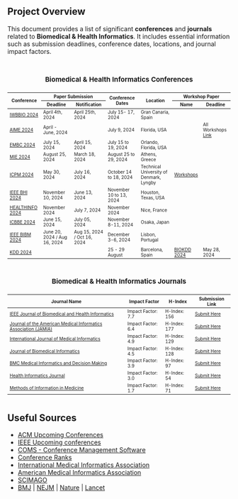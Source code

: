 ## Project Overview

This document provides a list of significant **conferences** and **journals** related to **Biomedical & Health Informatics**. It includes essential information such as submission deadlines, conference dates, locations, and journal impact factors.

<div align="center" style="overflow-x:auto;text-align:center;vertical-align: middle;">

<table border="0.5" style="font-size: 10px;">
<caption> <h2> Biomedical & Health Informatics Conferences</h2</caption>
<thead>
<tr>
<th rowspan="2">Conference</th>
<th colspan="2">Paper Submission</th> 
<th rowspan="2">Conference Dates</th>
<th rowspan="2">Location</th>
<th colspan="3">Workshop Paper</th>
</tr>
<tr>
<th>Deadline</th><th>Notification</th><th>Name</th><th>Deadline</th>
</tr>
</thead>
<tbody>
<!-- Sort the conference dates before adding based on the dates -->
<tr>
    <td><a href="https://iwbbio.ugr.es/">IWBBIO 2024</a></td>
    <td>April 4th, 2024</td>
    <td>April 25th, 2024</td>
    <td>July 15- 17, 2024</td>
    <td>Gran Canaria, Spain</td>
    <td></td>
    <td></td>
</tr>
<tr>
    <td><a href="https://aime24.aimedicine.info/">AIME 2024</a></td>
    <td>April - June, 2024</td>
    <td></td>
    <td>July 9, 2024</td>
    <td>Florida, USA</td>
    <td></td>
    <td>All Workshops <a href="https://aime24.aimedicine.info/workshop/">Link</a></td>
</tr>
<tr>
    <td><a href="https://embc.embs.org/2024/">EMBC 2024</a></td>
    <td>July 15, 2024</td>
    <td>April 15, 2024</td>
    <td>July 15 to 19, 2024</td>
    <td>Orlando, Florida, USA</td>
    <td></td>
    <td></td>
</tr>
<tr>
    <td><a href="https://mie2024.org/">MIE 2024</a></td>
    <td>August 25, 2024</td>
    <td>March 18, 2024</td>
    <td>August 25 to 29, 2024</td>
    <td>Athens, Greece</td>
    <td></td>
    <td></td>
</tr>
<tr>
    <td><a href="https://icpmconference.org/2024/">ICPM 2024</a></td>
    <td>May 30, 2024</td>
    <td>July 16, 2024</td>
    <td>October 14 to 18, 2024</td>
    <td>Technical University of Denmark, Lyngby</td>
    <td><a href="https://icpmconference.org/2024/workshops/">Workshops</a></td>
    <td></td>
</tr>
<tr>
    <td><a href="https://bhi.embs.org/2024/">IEEE BHI 2024</a></td>
    <td>November 10, 2024</td>
    <td>June 13, 2024</td>
    <td>November 10 to 13, 2024</td>
    <td>Houston, Texas, USA</td>
    <td></td>
    <td></td>
</tr>
<tr>
    <td><a href="https://www.iaria.org/conferences2024/HEALTHINFO24.html">HEALTHINFO 2024</a></td>
    <td>November 2024</td>
    <td>July 7, 2024</td>
    <td>November 2024</td>
    <td>Nice, France</td>
    <td></td>
    <td></td>
</tr>
<tr>
    <td><a href="https://www.icbbe.com/index.html">ICBBE 2024</a></td>
    <td>June 15, 2024</td>
    <td>July 05, 2024</td>
    <td>November 8-11, 2024</td>
    <td>Osaka, Japan</td>
    <td></td>
    <td></td>
</tr>
<tr>
    <td><a href="https://ieeebibm.org/BIBM2024/">IEEE BIBM 2024</a></td>
    <td>June 20, 2024 / Aug 16, 2024</td>
    <td>Aug 15, 2024 / Oct 16, 2024</td>
    <td>December 3-6, 2024</td>
    <td>Lisbon, Portugal</td>
    <td></td>
    <td></td>
</tr>
<tr>
    <td><a href="https://kdd2024.kdd.org/">KDD 2024</a></td>
    <td></td>
    <td></td>
    <td>25 - 29 August</td>
    <td>Barcelona, Spain</td> 
    <td><a href="https://biokdd.org/biokdd24/regular.html">BIOKDD 2024</a></td>
    <td>May 28, 2024</td>
</tr>


<!-- <tr>
<td><a href="conference_link_here">Conference Name</a></td>
<td>Submission Deadline</td>
<td>Notification Date</td>
<td>Conference Date</td>
<td>Location</td>
<td>Workshop Name</td>
<td>Workshop Deadline</td>
<td>Workshop Notification</td>
</tr> -->
<!-- Repeat the row block for each conference -->
</tbody>
</table>
</div>

<div align="center" style="overflow-x:auto;text-align:center;vertical-align: middle; font-size: small;">
<table border="0.5" style="font-size: 10px;">
<caption> <h2> Biomedical & Health Informatics Journals</h2></caption>
<thead>
<tr>
<th>Journal Name</th>
<th>Impact Factor</th>
<th>H-Index</th>
<th>Submission Link</th>
</tr>
</thead>
<tbody>
<!-- Journals sorted by H-Index and Impact Factor -->
<tr>
    <td><a href="https://ieeexplore.ieee.org/xpl/RecentIssue.jsp?punumber=6221020">IEEE Journal of Biomedical and Health Informatics</a></td>
    <td>Impact Factor: 7.7</td>
    <td>H-Index: 156</td>
    <td><a href="https://ieee.atyponrex.com/journal/jbhi-embs">Submit Here</a></td>
</tr>
<tr>
    <td><a href="https://academic.oup.com/jamia">Journal of the American Medical Informatics Association (JAMIA)</a></td>
    <td>Impact Factor: 6.4</td>
    <td>H-Index: 177</td>
    <td><a href="http://mc.manuscriptcentral.com/jamia">Submit Here</a></td>
</tr>
<tr>
    <td><a href="https://www.sciencedirect.com/journal/international-journal-of-medical-informatics">International Journal of Medical Informatics</a></td>
    <td>Impact Factor: 4.9</td>
    <td>H-Index: 129</td>
    <td><a href="https://www.editorialmanager.com/IJMEDI">Submit Here</a></td>
</tr>
<tr>
    <td><a href="https://www.sciencedirect.com/journal/journal-of-biomedical-informatics">Journal of Biomedical Informatics</a></td>
    <td>Impact Factor: 4.5</td>
    <td>H-Index: 128</td>
    <td><a href="https://www.editorialmanager.com/jbi/default.aspx">Submit Here</a></td>
</tr>
<tr>
    <td><a href="https://bmcmedinformdecismak.biomedcentral.com/">BMC Medical Informatics and Decision Making</a></td>
    <td>Impact Factor: 3.9</td>
    <td>H-Index: 97</td>
    <td><a href="https://bmcmedinformdecismak.biomedcentral.com/submission-guidelines">Submit Here</a></td>
</tr>
<tr>
    <td><a href="https://journals.sagepub.com/home/jhi">Health Informatics Journal</a></td>
    <td>Impact Factor: 3.0</td>
    <td>H-Index: 54</td>
    <td><a href="https://journals.sagepub.com/author-instructions/JHI">Submit Here</a></td>
</tr>
<tr>
    <td><a href="https://www.thieme.de/de/methods-information-medicine/journal-information-121222.htm">Methods of Information in Medicine</a></td>
    <td>Impact Factor: 1.7</td>
    <td>H-Index: 71</td>
    <td><a href="https://mc.manuscriptcentral.com/methods">Submit Here</a></td>
</tr>
</tbody>
</table>
</div>


## Useful Sources

- [ACM Upcoming Conferences](https://www.acm.org/upcoming-conferences)
- [IEEE Upcoming conferences](https://conferences.ieee.org/conferences_events/conferences/search?q=*&subsequent_q=&date=all&from=&to=&region=all&country=all&pos=0&sortorder=desc&sponsor=&sponsor_type=all&state=all&field_of_interest=all&sortfield=relevance)
- [COMS - Conference Management Software](https://conference-service.com/conferences/index.html)
- [Conference Ranks](http://www.conferenceranks.com/)
- [International Medical Informatics Association](https://amia.org/education-events)
- [American Medical Informatics Association](https://imia-medinfo.org/wp/)
- [SCIMAGO](https://www.scimagojr.com/journalrank.php)
- [BMJ](https://journals.bmj.com/home) | [NEJM](https://www.nejm.org/) | [Nature](https://www.nature.com/siteindex) | [Lancet](https://www.thelancet.com/journals/lancet/article/PIIS0140-6736(01)32110-4/fulltext)


